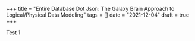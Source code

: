 +++
title = "Entire Database Dot Json: The Galaxy Brain Approach to Logical/Physical Data Modeling"
tags = []
date = "2021-12-04"
draft = true
+++

Test 1
